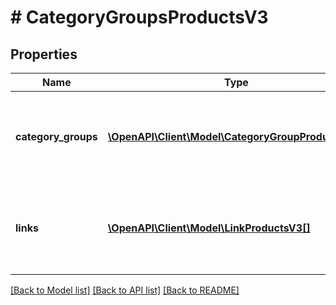 # # CategoryGroupsProductsV3

## Properties

Name | Type | Description | Notes
------------ | ------------- | ------------- | -------------
**category_groups** | [**\OpenAPI\Client\Model\CategoryGroupProductsV3[]**](CategoryGroupProductsV3.md) | a list of the category groups defined on the OTTO market place. | [optional]
**links** | [**\OpenAPI\Client\Model\LinkProductsV3[]**](LinkProductsV3.md) | a list of links that can be used for pagination (among others). | [optional]

[[Back to Model list]](../../README.md#models) [[Back to API list]](../../README.md#endpoints) [[Back to README]](../../README.md)
